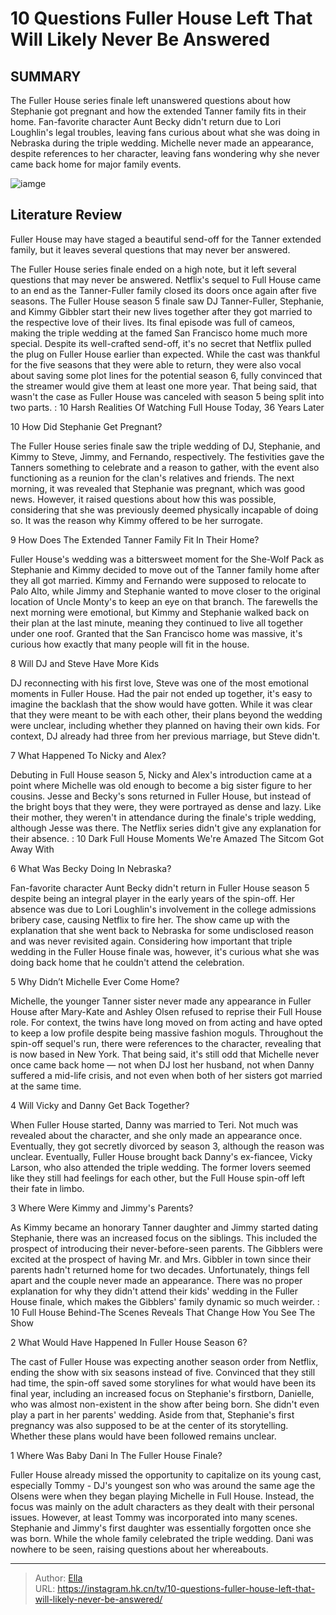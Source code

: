 # 10 Questions Fuller House Left That Will Likely Never Be Answered


## SUMMARY 


 The Fuller House series finale left unanswered questions about how Stephanie got pregnant and how the extended Tanner family fits in their home. 
 Fan-favorite character Aunt Becky didn&#39;t return due to Lori Loughlin&#39;s legal troubles, leaving fans curious about what she was doing in Nebraska during the triple wedding. 
 Michelle never made an appearance, despite references to her character, leaving fans wondering why she never came back home for major family events. 

![iamge](https://static1.srcdn.com/wordpress/wp-content/uploads/2021/11/Fuller-House-What-Would-Michelles-Story-Have-Been.jpg)

## Literature Review
Fuller House may have staged a beautiful send-off for the Tanner extended family, but it leaves several questions that may never ber answered. 




The Fuller House series finale ended on a high note, but it left several questions that may never be answered. Netflix&#39;s sequel to Full House came to an end as the Tanner-Fuller family closed its doors once again after five seasons. The Fuller House season 5 finale saw DJ Tanner-Fuller, Stephanie, and Kimmy Gibbler start their new lives together after they got married to the respective love of their lives. Its final episode was full of cameos, making the triple wedding at the famed San Francisco home much more special.
Despite its well-crafted send-off, it&#39;s no secret that Netflix pulled the plug on Fuller House earlier than expected. While the cast was thankful for the five seasons that they were able to return, they were also vocal about saving some plot lines for the potential season 6, fully convinced that the streamer would give them at least one more year. That being said, that wasn&#39;t the case as Fuller House was canceled with season 5 being split into two parts.
 : 10 Harsh Realities Of Watching Full House Today, 36 Years Later









 








 10  How Did Stephanie Get Pregnant? 
        

The Fuller House series finale saw the triple wedding of DJ, Stephanie, and Kimmy to Steve, Jimmy, and Fernando, respectively. The festivities gave the Tanners something to celebrate and a reason to gather, with the event also functioning as a reunion for the clan&#39;s relatives and friends. The next morning, it was revealed that Stephanie was pregnant, which was good news. However, it raised questions about how this was possible, considering that she was previously deemed physically incapable of doing so. It was the reason why Kimmy offered to be her surrogate.





 9  How Does The Extended Tanner Family Fit In Their Home? 
        

Fuller House&#39;s wedding was a bittersweet moment for the She-Wolf Pack as Stephanie and Kimmy decided to move out of the Tanner family home after they all got married. Kimmy and Fernando were supposed to relocate to Palo Alto, while Jimmy and Stephanie wanted to move closer to the original location of Uncle Monty&#39;s to keep an eye on that branch. The farewells the next morning were emotional, but Kimmy and Stephanie walked back on their plan at the last minute, meaning they continued to live all together under one roof. Granted that the San Francisco home was massive, it&#39;s curious how exactly that many people will fit in the house.





 8  Will DJ and Steve Have More Kids 
        

DJ reconnecting with his first love, Steve was one of the most emotional moments in Fuller House. Had the pair not ended up together, it&#39;s easy to imagine the backlash that the show would have gotten. While it was clear that they were meant to be with each other, their plans beyond the wedding were unclear, including whether they planned on having their own kids. For context, DJ already had three from her previous marriage, but Steve didn&#39;t.





 7  What Happened To Nicky and Alex? 
        

Debuting in Full House season 5, Nicky and Alex&#39;s introduction came at a point where Michelle was old enough to become a big sister figure to her cousins. Jesse and Becky&#39;s sons returned in Fuller House, but instead of the bright boys that they were, they were portrayed as dense and lazy. Like their mother, they weren&#39;t in attendance during the finale&#39;s triple wedding, although Jesse was there. The Netflix series didn&#39;t give any explanation for their absence.
 : 10 Dark Full House Moments We&#39;re Amazed The Sitcom Got Away With





 6  What Was Becky Doing In Nebraska? 
        

Fan-favorite character Aunt Becky didn&#39;t return in Fuller House season 5 despite being an integral player in the early years of the spin-off. Her absence was due to Lori Loughlin&#39;s involvement in the college admissions bribery case, causing Netflix to fire her. The show came up with the explanation that she went back to Nebraska for some undisclosed reason and was never revisited again. Considering how important that triple wedding in the Fuller House finale was, however, it&#39;s curious what she was doing back home that he couldn&#39;t attend the celebration.





 5  Why Didn’t Michelle Ever Come Home? 
        

Michelle, the younger Tanner sister never made any appearance in Fuller House after Mary-Kate and Ashley Olsen refused to reprise their Full House role. For context, the twins have long moved on from acting and have opted to keep a low profile despite being massive fashion moguls. Throughout the spin-off sequel&#39;s run, there were references to the character, revealing that is now based in New York. That being said, it&#39;s still odd that Michelle never once came back home — not when DJ lost her husband, not when Danny suffered a mid-life crisis, and not even when both of her sisters got married at the same time.





 4  Will Vicky and Danny Get Back Together? 
        

When Fuller House started, Danny was married to Teri. Not much was revealed about the character, and she only made an appearance once. Eventually, they got secretly divorced by season 3, although the reason was unclear. Eventually, Fuller House brought back Danny&#39;s ex-fiancee, Vicky Larson, who also attended the triple wedding. The former lovers seemed like they still had feelings for each other, but the Full House spin-off left their fate in limbo.





 3  Where Were Kimmy and Jimmy&#39;s Parents? 
        

As Kimmy became an honorary Tanner daughter and Jimmy started dating Stephanie, there was an increased focus on the siblings. This included the prospect of introducing their never-before-seen parents. The Gibblers were excited at the prospect of having Mr. and Mrs. Gibbler in town since their parents hadn&#39;t returned home for two decades. Unfortunately, things fell apart and the couple never made an appearance. There was no proper explanation for why they didn&#39;t attend their kids&#39; wedding in the Fuller House finale, which makes the Gibblers&#39; family dynamic so much weirder.
 : 10 Full House Behind-The Scenes Reveals That Change How You See The Show





 2  What Would Have Happened In Fuller House Season 6? 
        

The cast of Fuller House was expecting another season order from Netflix, ending the show with six seasons instead of five. Convinced that they still had time, the spin-off saved some storylines for what would have been its final year, including an increased focus on Stephanie&#39;s firstborn, Danielle, who was almost non-existent in the show after being born. She didn&#39;t even play a part in her parents&#39; wedding. Aside from that, Stephanie&#39;s first pregnancy was also supposed to be at the center of its storytelling. Whether these plans would have been followed remains unclear.





 1  Where Was Baby Dani In The Fuller House Finale? 
        

Fuller House already missed the opportunity to capitalize on its young cast, especially Tommy - DJ&#39;s youngest son who was around the same age the Olsens were when they began playing Michelle in Full House. Instead, the focus was mainly on the adult characters as they dealt with their personal issues. However, at least Tommy was incorporated into many scenes. Stephanie and Jimmy&#39;s first daughter was essentially forgotten once she was born. While the whole family celebrated the triple wedding. Dani was nowhere to be seen, raising questions about her whereabouts. 

---

> Author: [Ella](https://instagram.hk.cn/)  
> URL: https://instagram.hk.cn/tv/10-questions-fuller-house-left-that-will-likely-never-be-answered/  

